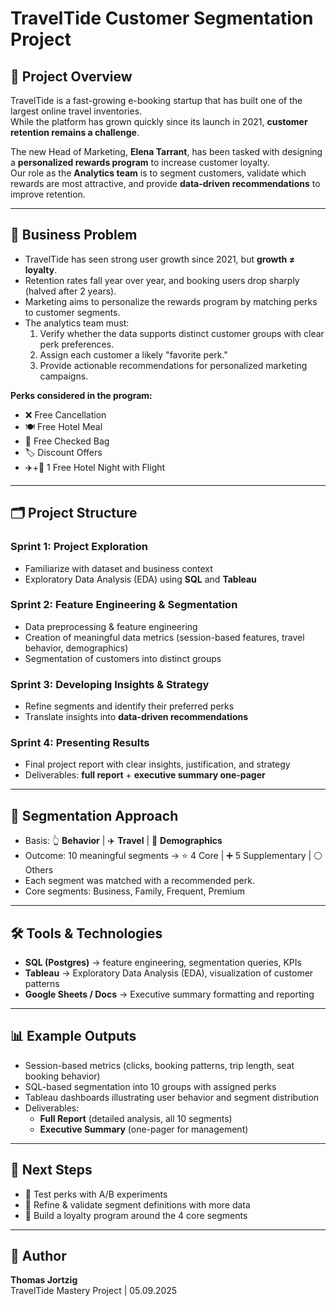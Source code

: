 # TravelTide Customer Segmentation Project

## 📖 Project Overview

TravelTide is a fast-growing e-booking startup that has built one of the largest online travel inventories.  
While the platform has grown quickly since its launch in 2021, **customer retention remains a challenge**.  

The new Head of Marketing, **Elena Tarrant**, has been tasked with designing a **personalized rewards program** to increase customer loyalty.  
Our role as the **Analytics team** is to segment customers, validate which rewards are most attractive, and provide **data-driven recommendations** to improve retention.

---

## 🎯 Business Problem

- TravelTide has seen strong user growth since 2021, but **growth ≠ loyalty**.  
- Retention rates fall year over year, and booking users drop sharply (halved after 2 years).  
- Marketing aims to personalize the rewards program by matching perks to customer segments.  
- The analytics team must:  
  1. Verify whether the data supports distinct customer groups with clear perk preferences.  
  2. Assign each customer a likely "favorite perk."  
  3. Provide actionable recommendations for personalized marketing campaigns.

**Perks considered in the program:**  

- ❌ Free Cancellation  
- 🍽 Free Hotel Meal  
- 🧳 Free Checked Bag  
- 🏷 Discount Offers  
- ✈️+🏨 1 Free Hotel Night with Flight  

---

## 🗂 Project Structure

### Sprint 1: Project Exploration

- Familiarize with dataset and business context  
- Exploratory Data Analysis (EDA) using **SQL** and **Tableau**

### Sprint 2: Feature Engineering & Segmentation

- Data preprocessing & feature engineering  
- Creation of meaningful data metrics (session-based features, travel behavior, demographics)  
- Segmentation of customers into distinct groups

### Sprint 3: Developing Insights & Strategy

- Refine segments and identify their preferred perks  
- Translate insights into **data-driven recommendations**

### Sprint 4: Presenting Results

- Final project report with clear insights, justification, and strategy  
- Deliverables: **full report** + **executive summary one-pager**

---

## 🎯 Segmentation Approach

- Basis: 👆 **Behavior** | ✈️ **Travel** | 👤 **Demographics**  
- Outcome: 10 meaningful segments → ⭐ 4 Core | ➕ 5 Supplementary | ⚪ Others  
- Each segment was matched with a recommended perk.  
- Core segments: Business, Family, Frequent, Premium  

---

## 🛠 Tools & Technologies

- **SQL (Postgres)** → feature engineering, segmentation queries, KPIs  
- **Tableau** → Exploratory Data Analysis (EDA), visualization of customer patterns  
- **Google Sheets / Docs** → Executive summary formatting and reporting  

---

## 📊 Example Outputs

- Session-based metrics (clicks, booking patterns, trip length, seat booking behavior)  
- SQL-based segmentation into 10 groups with assigned perks  
- Tableau dashboards illustrating user behavior and segment distribution  
- Deliverables:  
  - **Full Report** (detailed analysis, all 10 segments)  
  - **Executive Summary** (one-pager for management)  

---

## 🚀 Next Steps

- 🧪 Test perks with A/B experiments  
- 🔄 Refine & validate segment definitions with more data  
- 🎯 Build a loyalty program around the 4 core segments  

---

## 👤 Author

**Thomas Jortzig**  
TravelTide Mastery Project | 05.09.2025
